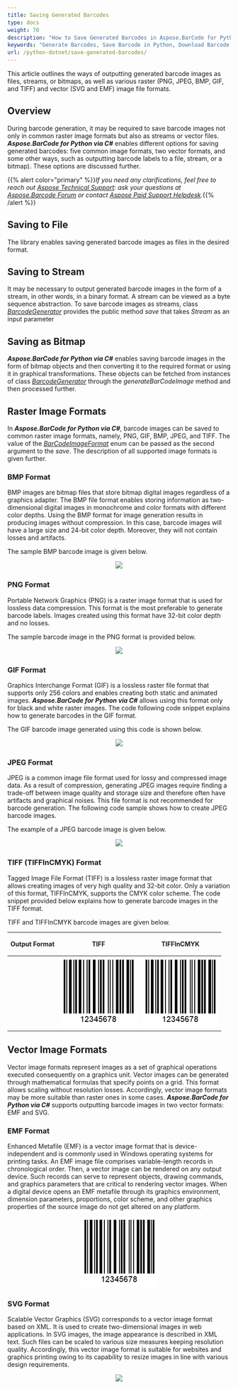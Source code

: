 ```yaml
---
title: Saving Generated Barcodes
type: docs
weight: 70
description: "How to Save Generated Barcodes in Aspose.BarCode for Python"
keywords: "Generate Barcodes, Save Barcode in Python, Download Barcode in Aspose.BarCode for Python, Generate Barcodes in Aspose.BarCode, Save To File Aspose Barcode, Barcode Vector Format, Generate Vector Barcodes, Save Barcode as JPEG, Save Barcode as PNG, Save Barcode as BMP, Save Barcode as TIFF, Save Barcode as GIF"
url: /python-dotnet/save-generated-barcodes/
---
```


This article outlines the ways of outputting generated barcode images as files, streams, or bitmaps, as well as various raster (PNG, JPEG, BMP, GIF, and TIFF) and vector (SVG and EMF) image file formats.

## **Overview**
During barcode generation, it may be required to save barcode images not only in common raster image formats but also as streams or vector files. ***Aspose.BarCode for Python via C#*** enables different options for saving generated barcodes: five common image formats, two vector formats, and some other ways, such as outputting barcode labels to a file, stream, or a bitmap). These options are discussed further.


{{% alert color="primary" %}}*If you need any clarifications, feel free to reach out [Aspose Technical Support](/barcode/python-dotnet/technical-support/): ask your questions at [Aspose.Barcode Forum](https://forum.aspose.com/c/barcode/13) or contact [Aspose Paid Support Helpdesk](https://helpdesk.aspose.com/).*{{% /alert %}}

## **Saving to File**
The library enables saving generated barcode images as files in the desired format.

## **Saving to Stream**
It may be necessary to output generated barcode images in the form of a stream, in other words, in a binary format. A stream can be viewed as a byte sequence abstraction. To save barcode images as streams, class [*BarcodeGenerator*]() provides the public method *save* that takes *Stream* as an input parameter

## **Saving as Bitmap**
***Aspose.BarCode for Python via C#*** enables saving barcode images in the form of bitmap objects and then converting it to the required format or using it in graphical transformations. These objects can be fetched from instances of class [*BarcodeGenerator*]() through the *generateBarCodeImage* method and then processed further. 

## **Raster Image Formats**
In ***Aspose.BarCode for Python via C#***, barcode images can be saved to common raster image formats, namely, PNG, GIF, BMP, JPEG, and TIFF. The value of the [*BarCodeImageFormat*]() enum can be passed as the second argument to the *save*. The description of all supported image formats is given further.

### **BMP Format**
BMP images are bitmap files that store bitmap digital images regardless of a graphics adapter. The BMP file format enables storing information as two-dimensional digital images in monochrome and color formats with different color depths. Using the BMP format for image generation results in producing images without compression. In this case, barcode images will have a large size and 24-bit color depth. Moreover, they will not contain losses and artifacts. 
  
The sample BMP barcode image is given below.
  
<p align="center"><image src="rasterimagebmp.bmp"></p>

### **PNG Format**
Portable Network Graphics (PNG) is a raster image format that is used for lossless data compression. This format is the most preferable to generate barcode labels. Images created using this format have 32-bit color depth and no losses. 
   
The sample barcode image in the PNG format is provided below.
  
<p align="center"><image src="rasterimagebmp.bmp"></p>

### **GIF Format**
Graphics Interchange Format (GIF) is a lossless raster file format that supports only 256 colors and enables creating both static and animated images. ***Aspose.BarCode for Python via C#*** allows using this format only for black and white raster images. The code following code snippet explains how to generate barcodes in the GIF format.
   
The GIF barcode image generated using this code is shown below.
  
<p align="center"><image src="rasterimagegif.gif"></p>

### **JPEG Format**
JPEG is a common image file format used for lossy and compressed image data. As a result of compression, generating JPEG images require finding a trade-off between image quality and storage size and therefore often have artifacts and graphical noises. This file format is not recommended for barcode generation. The following code sample shows how to create JPEG barcode images.
   
The example of a JPEG barcode image is given below.
  
<p align="center"><image src="rasterimagejpeg.jpeg"></p>

### **TIFF (TIFFInCMYK) Format**
Tagged Image File Format (TIFF) is a lossless raster image format that allows creating images of very high quality and 32-bit color. Only a variation of this format, TIFFInCMYK, supports the CMYK color scheme. The code snippet provided below explains how to generate barcode images in the TIFF format.

TIFF and TIFFInCMYK barcode images are given below.
  
|<p align="center">**Output Format**</p>|<p align="center">TIFF</p>|<p align="center">TIFFInCMYK</p>|
| :-: | :-: | :-: |
| |<a href="rasterimagetiff.tiff"><img src="rasterimagepng.png" alttext="Saving to TIFF format"></a>|<a href="rasterimagetiffincmyk.tiff"><img src="rasterimagepng.png" alttext="Saving to TIFFInCMYK format"></a>|
  
## **Vector Image Formats**
Vector image formats represent images as a set of graphical operations executed consequently on a graphics unit. Vector images can be generated through mathematical formulas that specify points on a grid. This format allows scaling without resolution losses. Accordingly, vector image formats may be more suitable than raster ones in some cases. ***Aspose.BarCode for Python via C#*** supports outputting barcode images in two vector formats: EMF and SVG.

### **EMF Format**
Enhanced Metafile (EMF) is a vector image format that is device-independent and is commonly used in Windows operating systems for printing tasks. An EMF image file comprises variable-length records in chronological order. Then, a vector image can be rendered on any output device. Such records can serve to represent objects, drawing commands, and graphics parameters that are critical to rendering vector images. When a digital device opens an EMF metafile through its graphics environment, dimension parameters, proportions, color scheme, and other graphics properties of the source image do not get altered on any platform. 
  
<a href="vectorimageemf.emf"> <p align="center"><img src="rasterimagepng.png" alttext="Saving to EMF format"> </p></a>


### **SVG Format**
Scalable Vector Graphics (SVG) corresponds to a vector image format based on XML. It is used to create two-dimensional images in web applications. In SVG images, the image appearance is described in XML text. Such files can be scaled to various size measures keeping resolution quality. Accordingly, this vector image format is suitable for websites and graphics printing owing to its capability to resize images in line with various design requirements. 
  
<p align="center"><image src="vectorimagesvg.svg"></p>